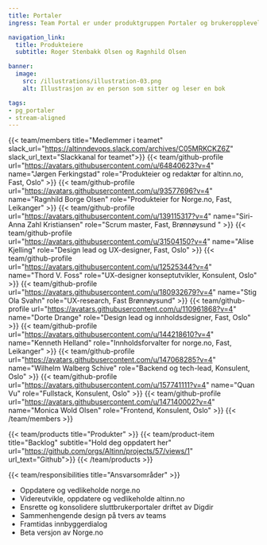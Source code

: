 ```yaml
---
title: Portaler
ingress: Team Portal er under produktgruppen Portaler og brukeropplevelse. Teamet har fag og metodeansvar for brukeropplevelse og brukerorientering i Digdir. Teamet skal forvalte, videreutvikle og vedlikeholde sluttbrukerportalene info.altinn.no – infoportalen og norge.no.

navigation_link:
  title: Produkteiere
  subtitle: Roger Stenbakk Olsen og Ragnhild Olsen

banner:
  image:
    src: /illustrations/illustration-03.png
    alt: Illustrasjon av en person som sitter og leser en bok

tags:
- pg_portaler
- stream-aligned
---
```


{{< team/members title="Medlemmer i teamet" slack_url="https://altinndevops.slack.com/archives/C05MRKCKZ6Z" slack_url_text="Slackkanal for teamet">}}
{{< team/github-profile url="https://avatars.githubusercontent.com/u/64840623?v=4" name="Jørgen Ferkingstad" role="Produkteier og redaktør for altinn.no, Fast, Oslo" >}}
{{< team/github-profile url="https://avatars.githubusercontent.com/u/93577696?v=4" name="Ragnhild Borge Olsen" role="Produkteier for Norge.no, Fast,  Leikanger" >}}
{{< team/github-profile url="https://avatars.githubusercontent.com/u/139115317?v=4" name="Siri-Anna Zahl Kristiansen" role="Scrum master, Fast, Brønnøysund " >}}
{{< team/github-profile url="https://avatars.githubusercontent.com/u/31504150?v=4" name="Alise Kjelling" role="Design lead og UX-designer, Fast, Oslo" >}}
{{< team/github-profile url="https://avatars.githubusercontent.com/u/12525344?v=4" name="Thord V. Foss" role="UX-designer konseptutvikler, Konsulent,  Oslo" >}}
{{< team/github-profile url="https://avatars.githubusercontent.com/u/180932679?v=4" name="Stig Ola Svahn" role="UX-research, Fast  Brønnøysund" >}}
{{< team/github-profile url="https://avatars.githubusercontent.com/u/110961868?v=4" name="Dorte Drange" role="Design lead og innholdsdesigner, Fast, Oslo" >}}
{{< team/github-profile url="https://avatars.githubusercontent.com/u/144218610?v=4" name="Kenneth Helland" role="Innholdsforvalter for norge.no, Fast, Leikanger" >}}
{{< team/github-profile url="https://avatars.githubusercontent.com/u/147068285?v=4" name="Wilhelm Walberg Schive" role="Backend og tech-lead, Konsulent,  Oslo" >}}
{{< team/github-profile url="https://avatars.githubusercontent.com/u/157741111?v=4" name="Quan Vu" role="Fullstack, Konsulent,  Oslo" >}}
{{< team/github-profile url="https://avatars.githubusercontent.com/u/147140002?v=4" name="Monica Wold Olsen" role="Frontend, Konsulent, Oslo" >}}
{{< /team/members >}}

{{< team/products title="Produkter" >}}
{{< team/product-item title="Backlog" subtitle="Hold deg oppdatert her" url="https://github.com/orgs/Altinn/projects/57/views/1" url_text="Github">}}
{{< /team/products >}}

{{< team/responsibilities title="Ansvarsområder" >}}

- Oppdatere og vedlikeholde norge.no
- Videreutvikle, oppdatere og vedlikeholde altinn.no
- Ensrette og konsolidere sluttbrukerportaler driftet av Digdir
- Sammenhengende design på tvers av teams
- Framtidas innbyggerdialog
- Beta versjon av Norge.no

